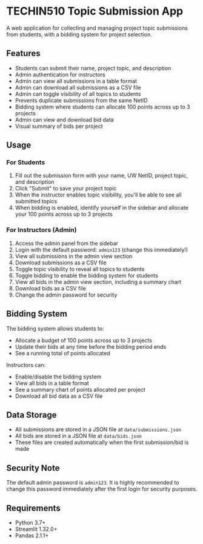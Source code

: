 # TECHIN510 Topic Submission App

A web application for collecting and managing project topic submissions from students, with a bidding system for project selection.

## Features

- Students can submit their name, project topic, and description
- Admin authentication for instructors
- Admin can view all submissions in a table format
- Admin can download all submissions as a CSV file
- Admin can toggle visibility of all topics to students
- Prevents duplicate submissions from the same NetID
- Bidding system where students can allocate 100 points across up to 3 projects
- Admin can view and download bid data
- Visual summary of bids per project

## Usage

### For Students
1. Fill out the submission form with your name, UW NetID, project topic, and description
2. Click "Submit" to save your project topic
3. When the instructor enables topic visibility, you'll be able to see all submitted topics
4. When bidding is enabled, identify yourself in the sidebar and allocate your 100 points across up to 3 projects

### For Instructors (Admin)
1. Access the admin panel from the sidebar
2. Login with the default password: `admin123` (change this immediately!)
3. View all submissions in the admin view section
4. Download submissions as a CSV file
5. Toggle topic visibility to reveal all topics to students
6. Toggle bidding to enable the bidding system for students
7. View all bids in the admin view section, including a summary chart
8. Download bids as a CSV file
9. Change the admin password for security

## Bidding System

The bidding system allows students to:
- Allocate a budget of 100 points across up to 3 projects
- Update their bids at any time before the bidding period ends
- See a running total of points allocated

Instructors can:
- Enable/disable the bidding system
- View all bids in a table format
- See a summary chart of points allocated per project
- Download all bid data as a CSV file

## Data Storage

- All submissions are stored in a JSON file at `data/submissions.json`
- All bids are stored in a JSON file at `data/bids.json`
- These files are created automatically when the first submission/bid is made

## Security Note

The default admin password is `admin123`. It is highly recommended to change this password immediately after the first login for security purposes.

## Requirements

- Python 3.7+
- Streamlit 1.32.0+
- Pandas 2.1.1+ 
